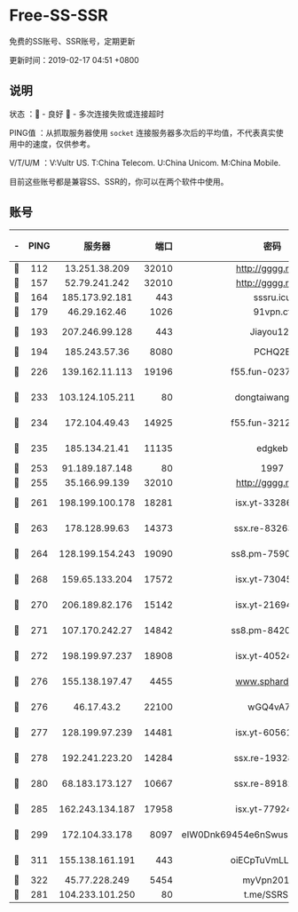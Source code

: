 # Free-SS-SSR

免费的SS账号、SSR账号，定期更新

更新时间：2019-02-17 04:51 +0800

## 说明

状态     ：🙂 - 良好 🙁 - 多次连接失败或连接超时

PING值   ：从抓取服务器使用 `socket` 连接服务器多次后的平均值，不代表真实使用中的速度，仅供参考。

V/T/U/M  ：V:Vultr US. T:China Telecom. U:China Unicom. M:China Mobile.

目前这些账号都是兼容SS、SSR的，你可以在两个软件中使用。

## 账号

|-|PING|服务器|端口|密码|加密方式|区域|V/T/U/M|
|:----:|:----:|:-----:|-----:|:----:|:----:|:----:|:----:|
|🙂|112|13.251.38.209|32010|http://gggg.rocks|chacha20|SG|10↑/10↑/10↑/10↑|
|🙂|157|52.79.241.242|32010|http://gggg.rocks|chacha20|KR|10↑/10↑/10↑/10↑|
|🙂|164|185.173.92.181|443|sssru.icu|rc4-md5|RU|9↑/10↑/10↑/10↑|
|🙂|179|46.29.162.46|1026|91vpn.cf|rc4-md5|RU|10↑/10↑/10↑/10↑|
|🙂|193|207.246.99.128|443|Jiayou123|aes-256-cfb|US|4↓/10↑/10↑/10↑|
|🙂|194|185.243.57.36|8080|PCHQ2E|rc4-md5|US|10↑/10↑/10↑/10↑|
|🙂|226|139.162.11.113|19196|f55.fun-02374211|aes-256-cfb|SG|7↑/6↑/6↑/6↑|
|🙂|233|103.124.105.211|80|dongtaiwang.com|aes-256-cfb|US|10↑/10↑/10↑/10↑|
|🙂|234|172.104.49.43|14925|f55.fun-32127186|aes-256-cfb|SG|7↑/6↑/6↑/6↑|
|🙂|235|185.134.21.41|11135|edgkeb|aes-256-cfb|GB|10↑/10↑/10↑/10↑|
|🙂|253|91.189.187.148|80|1997|chacha20|US|9↑/10↑/10↑/10↑|
|🙂|255|35.166.99.139|32010|http://gggg.rocks|chacha20|US|9↑/9↑/9↑/9↑|
|🙂|261|198.199.100.178|18281|isx.yt-33286387|aes-256-cfb|US|10↑/10↑/10↑/10↑|
|🙂|263|178.128.99.63|14373|ssx.re-83263368|aes-256-cfb|SG|7↑/6↑/6↑/6↑|
|🙂|264|128.199.154.243|19090|ss8.pm-75908387|aes-256-cfb|SG|10↑/10↑/9↑/10↑|
|🙂|268|159.65.133.204|17572|isx.yt-73045201|aes-256-cfb|SG|10↑/10↑/10↑/10↑|
|🙂|270|206.189.82.176|15142|isx.yt-21694234|aes-256-cfb|SG|10↑/10↑/10↑/10↑|
|🙂|271|107.170.242.27|14842|ss8.pm-84208865|aes-256-cfb|US|7↑/6↑/6↑/6↑|
|🙂|272|198.199.97.237|18908|isx.yt-40524699|aes-256-cfb|US|10↑/10↑/10↑/10↑|
|🙂|276|155.138.197.47|4455|www.sphard.com|aes-256-cfb|US|10↑/10↑/10↑/10↑|
|🙂|276|46.17.43.2|22100|wGQ4vA7D|aes-256-gcm|RU|10↑/10↑/10↑/10↑|
|🙂|277|128.199.97.239|14481|isx.yt-60561535|aes-256-cfb|SG|10↑/10↑/10↑/10↑|
|🙂|278|192.241.223.20|14284|ssx.re-19328546|aes-256-cfb|US|7↑/6↑/6↑/6↑|
|🙂|280|68.183.173.127|10667|ssx.re-89182377|aes-256-cfb|US|7↑/6↑/6↑/6↑|
|🙂|285|162.243.134.187|17958|isx.yt-77924833|aes-256-cfb|US|10↑/10↑/10↑/10↑|
|🙂|299|172.104.33.178|8097|eIW0Dnk69454e6nSwuspv9DmS201tQ0D|aes-256-cfb|SG|10↑/10↑/10↑/10↑|
|🙂|311|155.138.161.191|443|oiECpTuVmLLxk4Ts|aes-256-cfb|US|10↑/10↑/10↑/10↑|
|🙂|322|45.77.228.249|5454|myVpn2019[]|rc4-md5|GB|10↑/10↑/10↑/10↑|
|🙂|281|104.233.101.250|80|t.me/SSRSUB|rc4-md5|CA|10↑/10↑/10↑/10↑|
